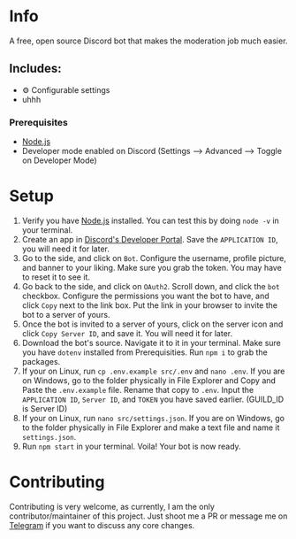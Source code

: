 # Info
A free, open source Discord bot that makes the moderation job much easier. 

## Includes: 
- ⚙️ Configurable settings
- uhhh

### Prerequisites 
- [Node.js](https://nodejs.org/en)
- Developer mode enabled on Discord (Settings --> Advanced --> Toggle on Developer Mode)

# Setup
1. Verify you have [Node.js](https://nodejs.org/en) installed. You can test this by doing `node -v` in your terminal.
2. Create an app in [Discord's Developer Portal](https://discord.com/developers). Save the `APPLICATION ID`, you will need it for later.
3. Go to the side, and click on `Bot`. Configure the username, profile picture, and banner to your liking. Make sure you grab the token. You may have to reset it to see it.
4. Go back to the side, and click on `OAuth2`. Scroll down, and click the `bot` checkbox. Configure the permissions you want the bot to have, and click `Copy` next to the link box. Put the link in your browser to invite the bot to a server of yours.
5. Once the bot is invited to a server of yours, click on the server icon and click `Copy Server ID`, and save it. You will need it for later.
6. Download the bot's source. Navigate it to it in your terminal. Make sure you have `dotenv` installed from Prerequisities. Run `npm i` to grab the packages.
7. If your on Linux, run `cp .env.example src/.env` and `nano .env`. If you are on Windows, go to the folder physically in File Explorer and Copy and Paste the `.env.example` file. Rename that copy to `.env`. Input the `APPLICATION ID`, `Server ID`, and `TOKEN` you have saved earlier. (GUILD_ID is Server ID)
8. If your on Linux, run `nano src/settings.json`. If you are on Windows, go to the folder physically in File Explorer and make a text file and name it `settings.json`.
8. Run `npm start` in your terminal. Voila! Your bot is now ready.

# Contributing
Contributing is very welcome, as currently, I am the only contributor/maintainer of this project. Just shoot me a PR or message me on [Telegram](https://t.me/aloshTM) if you want to discuss any core changes.


